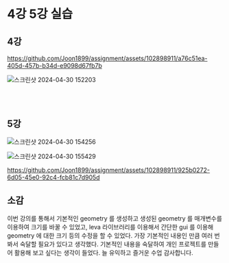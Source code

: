 # 4강 5강 실습 


## 4강 



https://github.com/Joon1899/assignment/assets/102898911/a76c51ea-405d-457b-b34d-e9098d67fb7b


![스크린샷 2024-04-30 152203](https://github.com/Joon1899/assignment/assets/102898911/246c79a5-a9b3-45cb-97ba-619eaa87ccf0)

<br> 
<br> 

## 5강 

![스크린샷 2024-04-30 154256](https://github.com/Joon1899/assignment/assets/102898911/081e3492-68cb-4596-8297-03f2efffa695)


![스크린샷 2024-04-30 155429](https://github.com/Joon1899/assignment/assets/102898911/870a009c-4487-463c-80dc-804e7d51c085)


https://github.com/Joon1899/assignment/assets/102898911/925b0272-6d05-45e0-92c4-fcb81c7d905d


## 소감 

이번 강의를 통해서 기본적인 geometry 를 생성하고 생성된 geometry 를 매개변수를 이용하여 크기를 바꿀 수 있었고, 
leva 라이브러리를 이용해서 간단한 gui 를 이용해 geometry 에 대한 크기 등의 수정을 할 수 있었다. 
가장 기본적인 내용인 만큼 여러 번 봐서 숙달할 필요가 있다고 생각했다. 기본적인 내용을 숙달하여 개인 프로젝트를 만들어 
활용해 보고 싶다는 생각이 들었다. 
늘 유익하고 즐거운 수업 감사합니다. 



